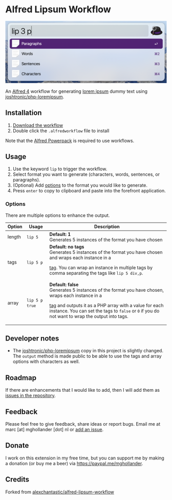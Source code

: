 # Alfred Lipsum Workflow

![Screenshot](screenshot.png)

An [Alfred 4](https://www.alfredapp.com/) workflow for generating [lorem ipsum](https://en.wikipedia.org/wiki/Lorem_ipsum) dummy text using [joshtronic/php-loremipsum](https://github.com/joshtronic/php-loremipsum).

## Installation

1. [Download the workflow](https://github.com/MGHollander/alfred-lipsum-workflow/releases/latest)
2. Double click the `.alfredworkflow` file to install

Note that the [Alfred Powerpack](https://www.alfredapp.com/powerpack/) is required to use workflows.

## Usage

1. Use the keyword `lip` to trigger the workflow.
2. Select format you want to generate (characters, words, sentences, or paragraphs).
3. (Optional) Add [options](#options) to the format you would like to generate.
4. Press `enter` to copy to clipboard and paste into the forefront application.

### Options

There are multiple options to enhance the output.

| Option | Usage | Description |
| --- | --- | --- |
| length | `lip 5` | **Default: 1**<br>Generates 5 instances of the format you have chosen |
| tags | `lip 5 p` | **Default: no tags**<br>Generates 5 instances of the format you have chosen and wraps each instance in a [<p> tag](https://developer.mozilla.org/en-US/docs/Web/HTML/Element/p). You can wrap an instance in multiple tags by comma separating the tags like `lip 5 div,p`. |
| array | `lip 5 p true` | **Default: false**<br>Generates 5 instances of the format you have chosen, wraps each instance in a [<p> tag](https://developer.mozilla.org/en-US/docs/Web/HTML/Element/p) and outputs it as a PHP array with a value for each instance. You can set the tags to `false` or `0` if you do not want to wrap the output into tags. |

## Developer notes

- The [joshtronic/php-loremipsum](https://github.com/joshtronic/php-loremipsum) copy in this project is slightly changed. The `output` method is made public to be able to use the tags and array options with characters as well.

## Roadmap

If there are enhancements that I would like to add, then I will add them as [issues in the repository](https://github.com/MGHollander/alfred-lipsum-workflow/issues).

## Feedback

Please feel free to give feedback, share ideas or report bugs. Email me at marc [at] mghollander [dot] nl or [add an issue](https://github.com/MGHollander/alfred-lipsum-workflow/issues).

## Donate

I work on this extension in my free time, but you can support me by making a donation (or buy me a beer) via <https://paypal.me/mghollander>.

## Credits

Forked from [alexchantastic/alfred-lipsum-workflow](https://github.com/alexchantastic/alfred-lipsum-workflow)
